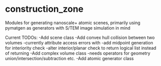 # construction_zone
Modules for generating nanoscale+ atomic scenes, primarily using pymatgen as generators with S/TEM image simulation in mind


Current TODOs:
-Add scene class
-Add convex hull collision between two volumes
    -currently attribute access errors with 
    -add midpoint generation for interiority check
    -alter interior/planar check to return logical list instead of returning
-Add complex volume class
    -needs operators for geometry union/intersection/subtraction etc.
-Add atomic generator class